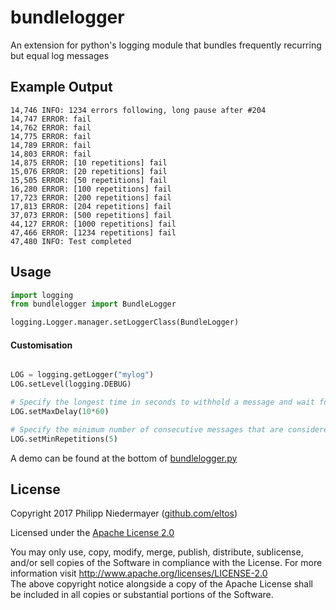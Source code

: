 # bundlelogger
An extension for python's logging module that bundles frequently recurring but equal log messages

## Example Output
    14,746 INFO: 1234 errors following, long pause after #204
    14,747 ERROR: fail
    14,762 ERROR: fail
    14,775 ERROR: fail
    14,789 ERROR: fail
    14,803 ERROR: fail
    14,875 ERROR: [10 repetitions] fail
    15,076 ERROR: [20 repetitions] fail
    15,505 ERROR: [50 repetitions] fail
    16,280 ERROR: [100 repetitions] fail
    17,723 ERROR: [200 repetitions] fail
    17,813 ERROR: [204 repetitions] fail
    37,073 ERROR: [500 repetitions] fail
    44,127 ERROR: [1000 repetitions] fail
    47,466 ERROR: [1234 repetitions] fail
    47,480 INFO: Test completed
        
## Usage
```python  
import logging
from bundlelogger import BundleLogger

logging.Logger.manager.setLoggerClass(BundleLogger)
```
#### Customisation
```python

LOG = logging.getLogger("mylog")
LOG.setLevel(logging.DEBUG)

# Specify the longest time in seconds to withhold a message and wait for the next repetition
LOG.setMaxDelay(10*60)

# Specify the minimum number of consecutive messages that are considered repetitions
LOG.setMinRepetitions(5)
```

A demo can be found at the bottom of [bundlelogger.py](bundlelogger.py#L134)
    

## License

Copyright 2017 Philipp Niedermayer ([github.com/eltos](https://github.com/eltos))

Licensed under the [Apache License 2.0](http://www.apache.org/licenses/LICENSE-2.0)  


You may only use, copy, modify, merge, publish, distribute, sublicense, and/or sell copies of the Software in compliance with the License. For more information visit http://www.apache.org/licenses/LICENSE-2.0  
The above copyright notice alongside a copy of the Apache License shall be included in all copies or substantial portions of the Software.
